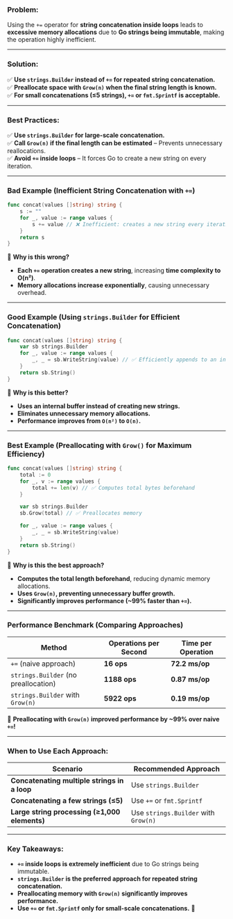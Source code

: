 ### **Problem:**

Using the `+=` operator for **string concatenation inside loops** leads to **excessive memory allocations** due to **Go strings being immutable**, making the operation highly inefficient.

---

### **Solution:**

✅ **Use `strings.Builder` instead of `+=` for repeated string concatenation.**  
✅ **Preallocate space with `Grow(n)` when the final string length is known.**  
✅ **For small concatenations (≤5 strings), `+=` or `fmt.Sprintf` is acceptable.**

---

### **Best Practices:**

✅ **Use `strings.Builder` for large-scale concatenation.**  
✅ **Call `Grow(n)` if the final length can be estimated** – Prevents unnecessary reallocations.  
✅ **Avoid `+=` inside loops** – It forces Go to create a new string on every iteration.

---

### **Bad Example (Inefficient String Concatenation with `+=`)**

```go
func concat(values []string) string {
	s := ""
	for _, value := range values {
		s += value // ❌ Inefficient: creates a new string every iteration
	}
	return s
}
```

🔴 **Why is this wrong?**

- **Each `+=` operation creates a new string**, increasing **time complexity to O(n²)**.
- **Memory allocations increase exponentially**, causing unnecessary overhead.

---

### **Good Example (Using `strings.Builder` for Efficient Concatenation)**

```go
func concat(values []string) string {
	var sb strings.Builder
	for _, value := range values {
		_, _ = sb.WriteString(value) // ✅ Efficiently appends to an internal buffer
	}
	return sb.String()
}
```

🔵 **Why is this better?**

- **Uses an internal buffer instead of creating new strings.**
- **Eliminates unnecessary memory allocations.**
- **Performance improves from `O(n²)` to `O(n)`.**

---

### **Best Example (Preallocating with `Grow()` for Maximum Efficiency)**

```go
func concat(values []string) string {
	total := 0
	for _, v := range values {
		total += len(v) // ✅ Computes total bytes beforehand
	}

	var sb strings.Builder
	sb.Grow(total) // ✅ Preallocates memory

	for _, value := range values {
		_, _ = sb.WriteString(value)
	}
	return sb.String()
}
```

🔵 **Why is this the best approach?**

- **Computes the total length beforehand**, reducing dynamic memory allocations.
- **Uses `Grow(n)`, preventing unnecessary buffer growth.**
- **Significantly improves performance (~99% faster than `+=`).**

---

### **Performance Benchmark (Comparing Approaches)**

|**Method**|**Operations per Second**|**Time per Operation**|
|---|---|---|
|`+=` (naive approach)|**16 ops**|**72.2 ms/op**|
|`strings.Builder` (no preallocation)|**1188 ops**|**0.87 ms/op**|
|`strings.Builder` with `Grow(n)`|**5922 ops**|**0.19 ms/op**|

🔵 **Preallocating with `Grow(n)` improved performance by ~99% over naive `+=`!**

---

### **When to Use Each Approach:**

|**Scenario**|**Recommended Approach**|
|---|---|
|**Concatenating multiple strings in a loop**|Use `strings.Builder`|
|**Concatenating a few strings (≤5)**|Use `+=` or `fmt.Sprintf`|
|**Large string processing (≥1,000 elements)**|Use `strings.Builder` with `Grow(n)`|

---

### **Key Takeaways:**

- **`+=` inside loops is extremely inefficient** due to Go strings being immutable.
- **`strings.Builder` is the preferred approach for repeated string concatenation.**
- **Preallocating memory with `Grow(n)` significantly improves performance.**
- **Use `+=` or `fmt.Sprintf` only for small-scale concatenations.** 🚀